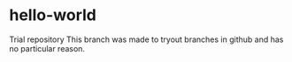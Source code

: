 # hello-world
Trial repository
This branch was made to tryout branches in github and has no particular reason.
